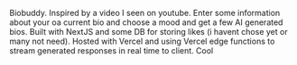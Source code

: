Biobuddy. Inspired by a video I seen on youtube. Enter some information about your oa current bio and choose a mood and get a few AI generated bios. Built with NextJS and some DB for storing likes (i havent chose yet or many not need). Hosted with Vercel and using Vercel edge functions to stream generated responses in real time to client. Cool